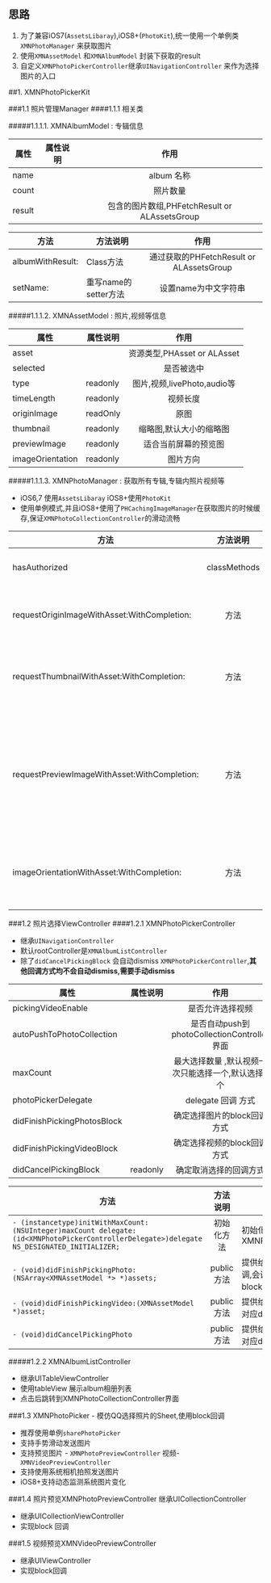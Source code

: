 ## 思路

1. 为了兼容iOS7(`AssetsLibaray`),iOS8+(`PhotoKit`),统一使用一个单例类 `XMNPhotoManager` 来获取图片
2. 使用`XMNAssetModel` 和`XMNAlbumModel` 封装下获取的result
3. 自定义`XMNPhotoPickerController`继承`UINavigationController` 来作为选择图片的入口


##1. XMNPhotoPickerKit

###1.1 照片管理Manager
####1.1.1 相关类

#####1.1.1.1. XMNAlbumModel : 专辑信息

| 属性        |  属性说明     |  作用           |
| ------------- | --- |:-------------:| 
| name   |    | album 名称 | 
| count     |   | 照片数量  | 
| result |    | 包含的图片数组,PHFetchResult<PHAsset> or ALAssetsGroup<ALAsset> | 


| 方法        |  方法说明     |  作用           |
| ------------- | --- |:-------------:| 
| albumWithResult:   | Class方法   |  通过获取的PHFetchResult<PHAsset> or ALAssetsGroup<ALAsset> | 
| setName:     |  重写name的setter方法  | 设置name为中文字符串  | 

#####1.1.1.2. XMNAssetModel : 照片,视频等信息

| 属性        |  属性说明     |  作用           |
| ------------- | --- |:-------------:| 
| asset   |    | 资源类型,PHAsset or ALAsset | 
| selected     |   | 是否被选中   | 
| type |  readonly  | 图片,视频,livePhoto,audio等| 
| timeLength | readonly | 视频长度 |
| originImage   | readOnly  | 原图 | 
| thumbnail     |  readonly | 缩略图,默认大小的缩略图   | 
| previewImage |  readonly  |适合当前屏幕的预览图 | 
| imageOrientation | readonly | 图片方向|

#####1.1.1.3. XMNPhotoManager : 获取所有专辑,专辑内照片视频等

* iOS6,7 使用`AssetsLibaray` iOS8+使用`PhotoKit`
* 使用单例模式,并且iOS8+使用了`PHCachingImageManager`在获取图片的时候缓存,保证`XMNPhotoCollectionController`的滑动流畅

| 	方法        |  方法说明          | 作用 | 
| ------------- |:-------------:| --- | 
| hasAuthorized| classMethods | 判断是否授权 |
| | 
| requestOriginImageWithAsset:WithCompletion:      |  方法 | 获取asset的原图  | 
| requestThumbnailWithAsset:WithCompletion:     |  方法   | 获取asset的对应的缩略图 |
| requestPreviewImageWithAsset:WithCompletion: |   方法 | 获取asset对应的预览图,适应当前屏幕的尺寸 |  
| imageOrientationWithAsset:WithCompletion: |  方法  |获取对应asset的图片方向 | 

###1.2 照片选择ViewController
####1.2.1 XMNPhotoPickerController

* 继承`UINavigationController`
* 默认rootController是`XMNAlbumListController`
* 除了`didCancelPickingBlock` 会自动dismiss `XMNPhotoPickerController`,**其他回调方式均不会自动dismiss,需要手动dismiss**

| 属性        |  属性说明     |  作用           |
| ------------- | --- |:-------------:| 
| pickingVideoEnable   |    | 是否允许选择视频 | 
| autoPushToPhotoCollection     |   | 是否自动push到photoCollectionController界面   | 
| maxCount |   | 最大选择数量 ,默认视频一次只能选择一个,默认选择9个| 
| photoPickerDelegate |  | delegate 回调 方式|
| didFinishPickingPhotosBlock   |   | 确定选择图片的block回调方式 | 
| didFinishPickingVideoBlock     |   | 确定选择视频的block回调方式  | 
| didCancelPickingBlock |  readonly  | 确定取消选择的回调方式 | 


| 	方法        |  方法说明          | 作用 | 
| ------------- |:-------------:| --- | 
| `- (instancetype)initWithMaxCount:(NSUInteger)maxCount delegate:(id<XMNPhotoPickerControllerDelegate>)delegate NS_DESIGNATED_INITIALIZER;`| 初始化方法 | 初始化XMNPhotoPickerController |
| `- (void)didFinishPickingPhoto:(NSArray<XMNAssetModel *> *)assets;`      | public方法  | 提供给viewControllers 回调,会调用自身delegate以及block 的对应回调 | 
| `- (void)didFinishPickingVideo:(XMNAssetModel *)asset;`     | public方法   | 提供给viewControllers 唤起对应delegate,block 回调 |
| `- (void)didCancelPickingPhoto` |  public方法 | 提供给viewControllers 唤起对应delegate,block回调 |  

#####1.2.2 XMNAlbumListController

* 继承UITableViewController
* 使用tableView 展示album相册列表
* 点击后跳转到XMNPhotoCollectionController界面

###1.3 XMNPhotoPicker - 模仿QQ选择照片的Sheet,使用block回调

* 推荐使用单例`sharePhotoPicker`
* 支持手势滑动发送图片
* 支持预览图片 - `XMNPhotoPreviewController` 视频-`XMNVideoPreviewController`
* 支持使用系统相机拍照发送图片
* iOS8+支持动态监测系统图片变化

###1.4 照片预览XMNPhotoPreviewController 继承UICollectionController

* 继承UICollectionViewController
* 实现block 回调

###1.5 视频预览XMNVideoPreviewController

* 继承UIViewController
* 实现block回调